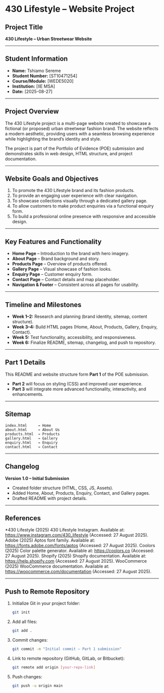 # 430 Lifestyle – Website Project  

## Project Title  
**430 Lifestyle – Urban Streetwear Website**  

---

## Student Information  
- **Name:** Tshiamo Sereme  
- **Student Number:** [ST10471254]
- **Course/Module:** [WEDE5020]
- **Institution:** [IIE MSA]
- **Date:** [2025-08-27]

---

## Project Overview  
The 430 Lifestyle project is a multi-page website created to showcase a fictional (or proposed) urban streetwear fashion brand. The website reflects a modern aesthetic, providing users with a seamless browsing experience while highlighting the brand’s identity and style.  

The project is part of the Portfolio of Evidence (POE) submission and demonstrates skills in web design, HTML structure, and project documentation.  

---

## Website Goals and Objectives  
1. To promote the 430 Lifestyle brand and its fashion products.  
2. To provide an engaging user experience with clear navigation.  
3. To showcase collections visually through a dedicated gallery page.  
4. To allow customers to make product enquiries via a functional enquiry form.  
5. To build a professional online presence with responsive and accessible design.  

---

## Key Features and Functionality  
- **Home Page** – Introduction to the brand with hero imagery.  
- **About Page** – Brand background and story.  
- **Products Page** – Overview of products offered.  
- **Gallery Page** – Visual showcase of fashion looks.  
- **Enquiry Page** – Customer enquiry form.  
- **Contact Page** – Contact details and map placeholder.  
- **Navigation & Footer** – Consistent across all pages for usability.  

---

## Timeline and Milestones  
- **Week 1–2:** Research and planning (brand identity, sitemap, content structure).  
- **Week 3–4:** Build HTML pages (Home, About, Products, Gallery, Enquiry, Contact).  
- **Week 5:** Test functionality, accessibility, and responsiveness.  
- **Week 6:** Finalize README, sitemap, changelog, and push to repository.  

---

## Part 1 Details  
This README and website structure form **Part 1** of the POE submission.  
- **Part 2** will focus on styling (CSS) and improved user experience.  
- **Part 3** will integrate more advanced functionality, interactivity, and enhancements.  

---

## Sitemap  
```
index.html     → Home  
about.html     → About Us  
products.html  → Products  
gallery.html   → Gallery  
enquiry.html   → Enquiry  
contact.html   → Contact  
```

---

## Changelog  
**Version 1.0 – Initial Submission**  
- Created folder structure (HTML, CSS, JS, Assets).  
- Added Home, About, Products, Enquiry, Contact, and Gallery pages.  
- Drafted README with project details.  

---

## References  
*430 Lifestyle (2025) 430 Lifestyle Instagram. Available at: https://www.instagram.com/430_lifestyle (Accessed: 27 August 2025).
Adobe (2025) Aptos font family. Available at: https://fonts.adobe.com/fonts/aptos (Accessed: 27 August 2025).
Coolors (2025) Color palette generator. Available at: https://coolors.co (Accessed: 27 August 2025).
Shopify (2025) Shopify documentation. Available at: https://help.shopify.com (Accessed: 27 August 2025).
WooCommerce (2025) WooCommerce documentation. Available at: https://woocommerce.com/documentation (Accessed: 27 August 2025).

---

## Push to Remote Repository  
1. Initialize Git in your project folder:  
   ```bash
   git init
   ```  
2. Add all files:  
   ```bash
   git add .
   ```  
3. Commit changes:  
   ```bash
   git commit -m "Initial commit – Part 1 submission"
   ```  
4. Link to remote repository (GitHub, GitLab, or Bitbucket):  
   ```bash
   git remote add origin [your-repo-link]
   ```  
5. Push changes:  
   ```bash
   git push -u origin main
   ```  
